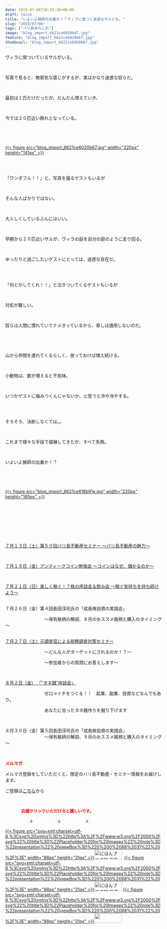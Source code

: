 ```yaml
---
date: 2019-07-06T20:43:39+09:00
draft: false
title: "いよいよ猟師の出番か！？ヴィラに居つく迷惑なサルども。"
slug: "2019/07/06"
tags: ["バリ島あれこれ"]
image: "blog_import_6621ce6020b67.jpg"
feature: "blog_import_6621ce6020b67.jpg"
thumbnail: "blog_import_6621ce6020b67.jpg"
---
```

<p>ヴィラに居ついているサルがいる。</p><p> </p><p>写真で見ると、無邪気な感じがするが、実はかなり迷惑な奴らだ。</p><p> </p><p>最初は１匹だけだったが、だんだん増えていき、</p><p> </p><p>今では２０匹近い群れとなっている。</p><p> </p><p> </p><p><a href="blog_import_6621ce6020b67.jpg">{{< figure src="blog_import_6621ce6020b67.jpg" width="220px" height="141px" >}}</a></p><p> </p><p><br/>「ワンダフル！！」と、写真を撮るゲストもいるが</p><p> </p><p>そんな人ばかりではない。</p><p> </p><p>大人しくしているぶんにはいい。</p><p> </p><p>早朝から２０匹近いサルが、ヴィラの庭を自分の庭のように走り回る。</p><p> </p><p>ゆったりと過ごしたいゲストにとっては、迷惑な存在だ。</p><p> </p><p><br/>「何とかしてくれ！！」と泣きついてくるゲストもいるが</p><p> </p><p>対処が難しい。</p><p> </p><p>奴らは人間に慣れていてナメきっているから、脅しは通用しないのだ。</p><p> </p><p> </p><p>山から仲間を連れてくるらしく、放っておけば増え続ける。</p><p> </p><p>小動物は、数が増えると不気味。</p><p> </p><p>いつかゲストに噛みつくんじゃないか、と思うと冷や冷やする。</p><p> </p><p><br/>そろそろ、決断しなくては。。</p><p> </p><p>これまで様々な手段で威嚇してきたが、すべて失敗。</p><p> </p><p>いよいよ猟師の出番か！？</p><p> </p><p> </p><p><a href="blog_import_6621ce618b91e.jpg">{{< figure src="blog_import_6621ce618b91e.jpg" width="220px" height="165px" >}}</a></p><p> </p><p> </p><p> </p><p> </p><p><a href="entry-12485162907.html#_=_" target="_blank">７月１３日（土）第５０回バリ島不動産セミナー ～バリ島不動産の魅力～</a></p><p> </p><p><a href="https://ameblo.jp/baliclub/entry-12489111879.html" target="_blank">７月１９日（金）アンティークコイン勉強会 ～コインはなぜ、儲かるのか～</a></p><p> </p><p><a href="https://ameblo.jp/baliclub/entry-12487913501.html" target="_blank">７月２１日（日）楽しく稼ぐ！？株の座談会＆飲み会 ～稼ぐ気持ちを持ち続けよう～</a></p><p><br/>７月２６日（金）第４回長田淳司氏の「成長株投資の実践会」</p><p>　　　　　　　　　～保有銘柄の解説、８月のおススメ銘柄と購入のタイミング～</p><p><br/><a href="https://ameblo.jp/baliclub/entry-12489917228.html" target="_blank">７月２７日（土）元調査官による税務調査対策セミナー</a></p><p>　　　　　　　　　～どんな人がターゲットにされるのか！？～</p><p>　　　　　　　　　～参加者からの質問にお答えします～</p><p> </p><p><a href="https://ameblo.jp/baliclub/entry-12490299208.html" target="_blank">８月２日（金） 「"タネ銭″座談会」</a></p><p>　　　　　　　　　ゼロ→イチをつくる！！　起業、副業、投資などなんでもあり。</p><p>　　　　　　　　　あなたに合ったタネ銭作りを掘り下げます</p><p> </p><p>８月３０日（金）第５回長田淳司氏の「成長株投資の実践会」<br/>　　　　　　　　　～保有銘柄の解説、９月のおススメ銘柄と購入のタイミング～</p><p> </p><p><span style="font-weight: bold;"><span style="color: rgb(255, 0, 0);">メルマガ</span></span></p><p>メルマガ登録をしていただくと、限定のバリ島不動産・セミナー情報をお届けします。</p><p>ご登録は<a href="f9eeVI" target="_blank">こちら</a>から</p><p style="text-align: center;"> </p><p><font color="#ff0000" size="2"><strong>　　　　応援クリックいただけると嬉しいです。</strong></font></p><p><font color="#ff0000" size="2"><strong>　　　　　　↓　　　　　　↓　　　　　　↓</strong></font></p><p><a href="ranking.html?p_cid=01260127" id="&amp;blogmura_banner">{{< figure src="svg+xml;charset=utf-8,%3Csvg%20xmlns%3D%22http%3A%2F%2Fwww.w3.org%2F2000%2Fsvg%22%20title%3D%22Placeholder%20for%20Images%22%20role%3D%22presentation%22%20viewBox%3D%220%200%2088%2031%22%20%2F%3E" width="88px" height="31px" >}}<noscript><img alt="にほんブログ村 海外生活ブログ バリ島情報へ" border="0" height="31" src="//overseas.blogmura.com/bali/img/bali88_31.gif" width="88"></noscript></a>  <a href="ranking.html?p_cid=01260127" id="&amp;blogmura_banner">{{< figure src="svg+xml;charset=utf-8,%3Csvg%20xmlns%3D%22http%3A%2F%2Fwww.w3.org%2F2000%2Fsvg%22%20title%3D%22Placeholder%20for%20Images%22%20role%3D%22presentation%22%20viewBox%3D%220%200%2088%2031%22%20%2F%3E" width="88px" height="31px" >}}<noscript><img alt="にほんブログ村 投資ブログ 不動産投資へ" border="0" height="31" src="//investment.blogmura.com/hudousantoushi/img/hudousantoushi88_31.gif" width="88"></noscript></a> <a href="link.php?1804582" title="人気ブログランキングへ">{{< figure src="svg+xml;charset=utf-8,%3Csvg%20xmlns%3D%22http%3A%2F%2Fwww.w3.org%2F2000%2Fsvg%22%20title%3D%22Placeholder%20for%20Images%22%20role%3D%22presentation%22%20viewBox%3D%220%200%2088%2031%22%20%2F%3E" width="88px" height="31px" >}}<noscript><img border="0" height="31" src="https://blog.with2.net/img/banner/banner_22.gif" width="88"></noscript></a></p>


